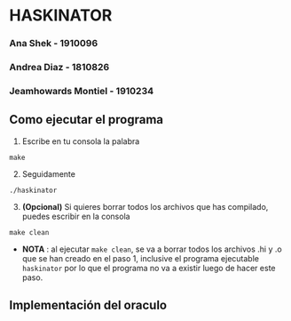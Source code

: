 # HASKINATOR

### Ana Shek - 1910096

### Andrea Diaz - 1810826

### Jeamhowards Montiel - 1910234

## Como ejecutar el programa

1. Escribe en tu consola la palabra

```
make
```

2. Seguidamente

```
./haskinator
```

3. **(Opcional)** Si quieres borrar todos los archivos que has compilado, puedes escribir en la consola

```
make clean
```

- **NOTA** : al ejecutar `make clean`, se va a borrar todos los archivos .hi y .o que se han creado en el paso 1, inclusive el programa ejecutable `haskinator` por lo que el programa no va a existir luego de hacer este paso.

## Implementación del oraculo
